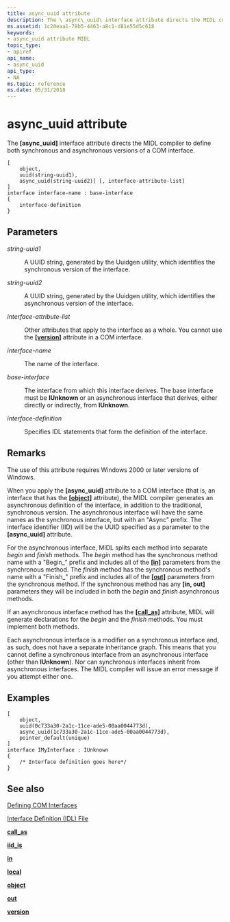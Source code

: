 ```yaml
---
title: async_uuid attribute
description: The \ async\_uuid\ interface attribute directs the MIDL compiler to define both synchronous and asynchronous versions of a COM interface.
ms.assetid: 1c20eaa1-78b5-4463-a8c1-d81e55d5c618
keywords:
- async_uuid attribute MIDL
topic_type:
- apiref
api_name:
- async_uuid
api_type:
- NA
ms.topic: reference
ms.date: 05/31/2018
---
```


# async\_uuid attribute

The **\[async\_uuid\]** interface attribute directs the MIDL compiler to define both synchronous and asynchronous versions of a COM interface.

``` syntax
[ 
    object, 
    uuid(string-uuid1), 
    async_uuid(string-uuid2)[ [, interface-attribute-list] 
]
interface interface-name : base-interface
{
    interface-definition
}
```

## Parameters

<dl> <dt>

*string-uuid1* 
</dt> <dd>

A UUID string, generated by the Uuidgen utility, which identifies the synchronous version of the interface.

</dd> <dt>

*string-uuid2* 
</dt> <dd>

A UUID string, generated by the Uuidgen utility, which identifies the asynchronous version of the interface.

</dd> <dt>

*interface-attribute-list* 
</dt> <dd>

Other attributes that apply to the interface as a whole. You cannot use the [**\[version\]**](version.md) attribute in a COM interface.

</dd> <dt>

*interface-name* 
</dt> <dd>

The name of the interface.

</dd> <dt>

*base-interface* 
</dt> <dd>

The interface from which this interface derives. The base interface must be **IUnknown** or an asynchronous interface that derives, either directly or indirectly, from **IUnknown**.

</dd> <dt>

*interface-definition* 
</dt> <dd>

Specifies IDL statements that form the definition of the interface.

</dd> </dl>

## Remarks

The use of this attribute requires Windows 2000 or later versions of Windows.

When you apply the **\[async\_uuid\]** attribute to a COM interface (that is, an interface that has the [**\[object\]**](object.md) attribute), the MIDL compiler generates an asynchronous definition of the interface, in addition to the traditional, synchronous version. The asynchronous interface will have the same names as the synchronous interface, but with an "Async" prefix. The interface identifier (IID) will be the UUID specified as a parameter to the **\[async\_uuid\]** attribute.

For the asynchronous interface, MIDL splits each method into separate *begin* and *finish* methods. The *begin* method has the synchronous method name with a "Begin\_" prefix and includes all of the [**\[in\]**](in.md) parameters from the synchronous method. The *finish* method has the synchronous method's name with a "Finish\_" prefix and includes all of the [**\[out\]**](out-idl.md) parameters from the synchronous method. If the synchronous method has any **\[in, out\]** parameters they will be included in both the *begin* and *finish* asynchronous methods.

If an asynchronous interface method has the [**\[call\_as\]**](call-as.md) attribute, MIDL will generate declarations for the *begin* and the *finish* methods. You must implement both methods.

Each asynchronous interface is a modifier on a synchronous interface and, as such, does not have a separate inheritance graph. This means that you cannot define a synchronous interface from an asynchronous interface (other than **IUnknown**). Nor can synchronous interfaces inherit from asynchronous interfaces. The MIDL compiler will issue an error message if you attempt either one.

## Examples

``` syntax
[
    object, 
    uuid(0c733a30-2a1c-11ce-ade5-00aa0044773d),
    async_uuid(1c733a30-2a1c-11ce-ade5-00aa0044773d),
    pointer_default(unique)
]
interface IMyInterface : IUnknown
{
    /* Interface definition goes here*/
}
```

## See also

<dl> <dt>

[Defining COM Interfaces](/windows/desktop/com/defining-com-interfaces)
</dt> <dt>

[Interface Definition (IDL) File](interface-definition-idl-file.md)
</dt> <dt>

[**call\_as**](call-as.md)
</dt> <dt>

[**iid\_is**](iid-is.md)
</dt> <dt>

[**in**](in.md)
</dt> <dt>

[**local**](local.md)
</dt> <dt>

[**object**](object.md)
</dt> <dt>

[**out**](out-idl.md)
</dt> <dt>

[**version**](version.md)
</dt> </dl>

 

 